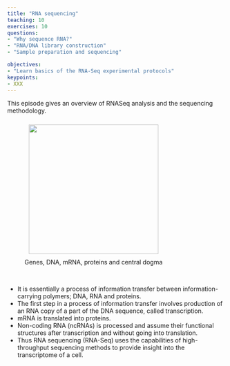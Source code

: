 ```yaml
---
title: "RNA sequencing"
teaching: 10
exercises: 10
questions:
- "Why sequence RNA?"
- "RNA/DNA library construction"
- "Sample preparation and sequencing"

objectives:
- "Learn basics of the RNA-Seq experimental protocols"
keypoints:
- XXX
---
```



This episode gives an overview of RNASeq analysis and the sequencing methodology. 

<figure>
  
  <img src="{{ page.root }}/fig/central_dogma.png" style="margin:10px;height:300px" align="center"/>
  
<figcaption> Genes, DNA, mRNA, proteins and central dogma </figcaption>

</figure><br>
  
- It is essentially a process of information transfer between information-carrying polymers; DNA, RNA and proteins.
- The first step in a process of information transfer involves production of an RNA copy of a part of the DNA sequence, called transcription. 
- mRNA is translated into proteins.
- Non-coding RNA (ncRNAs) is processed and assume their functional structures after transcription and without going into translation.
- Thus RNA sequencing (RNA-Seq) uses the capabilities of high-throughput sequencing methods to provide insight into the transcriptome of a cell. 
  





